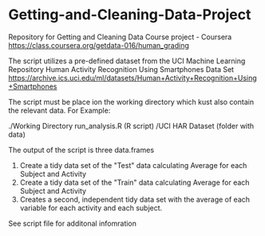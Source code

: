 Getting-and-Cleaning-Data-Project
=================================

Repository for Getting and Cleaning Data Course project - Coursera
https://class.coursera.org/getdata-016/human_grading

The script utilizes a pre-defined dataset from the UCI Machine Learning Repository
Human Activity Recognition Using Smartphones Data Set 
https://archive.ics.uci.edu/ml/datasets/Human+Activity+Recognition+Using+Smartphones

The script must be place ion the working directory which kust also contain the relevant data.  For Example:

./Working Directory
  run_analysis.R (R script)
  /UCI HAR Dataset (folder with data)

The output of the script is three data.frames
  1. Create a tidy data set of the "Test" data calculating Average for each Subject and Activity
  2. Create a tidy data set of the "Train" data calculating Average for each Subject and Activity
  3. Creates a second, independent tidy data set with the average of each variable for each activity and each subject.

See script file for additonal infomration 
